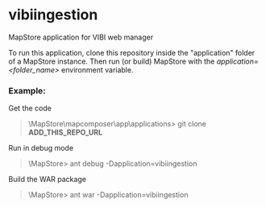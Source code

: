 # vibiingestion
MapStore application for VIBI web manager

To run this application, clone this repository inside the "application" folder of a MapStore instance.
Then run (or build) MapStore with the *application=\<folder_name>* environment variable.

### Example:

Get the code
> \MapStore\mapcomposer\app\applications> git clone __ADD_THIS_REPO_URL__

Run in debug mode

> \MapStore> ant debug -Dapplication=vibiingestion

Build the WAR package

> \MapStore> ant war -Dapplication=vibiingestion

